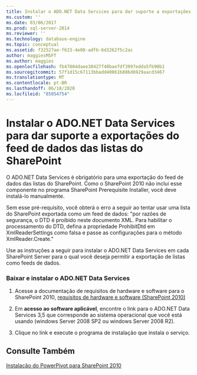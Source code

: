 ```yaml
---
title: Instalar o ADO.NET Data Services para dar suporte a exportações de feed de dados de listas do SharePoint | Microsoft Docs
ms.custom: ''
ms.date: 03/06/2017
ms.prod: sql-server-2014
ms.reviewer: ''
ms.technology: database-engine
ms.topic: conceptual
ms.assetid: f32527ae-f623-4e08-adfb-6d3262f5c2ac
author: maggiesMSFT
ms.author: maggies
ms.openlocfilehash: fb47804daee38427f48baefdf3997edda5fb90b1
ms.sourcegitcommit: 57f1d15c67113bbadd40861b886d6929aacd3467
ms.translationtype: MT
ms.contentlocale: pt-BR
ms.lasthandoff: 06/18/2020
ms.locfileid: "85054754"
---
```

# <a name="install-adonet-data-services-to-support-data-feed-exports-of-sharepoint-lists"></a>Instalar o ADO.NET Data Services para dar suporte a exportações do feed de dados das listas do SharePoint
  O ADO.NET Data Services é obrigatório para uma exportação do feed de dados das listas do SharePoint. Como o SharePoint 2010 não inclui esse componente no programa SharePoint Prerequisite Installer, você deve instalá-lo manualmente.  
  
 Sem esse pré-requisito, você obterá o erro a seguir ao tentar usar uma lista do SharePoint exportada como um feed de dados: "por razões de segurança, o DTD é proibido neste documento XML. Para habilitar o processamento do DTD, defina a propriedade ProhibitDtd em XmlReaderSettings como falsa e passe as configurações para o método XmlReader.Create."  
  
 Use as instruções a seguir para instalar o ADO.NET Data Services em cada SharePoint Server para o qual você deseja permitir a exportação de listas como feeds de dados.  
  
### <a name="download-and-install-adonet-data-services"></a>Baixar e instalar o ADO.NET Data Services  
  
1.  Acesse a documentação de requisitos de hardware e software para o SharePoint 2010, [requisitos de hardware e software (SharePoint 2010)](https://go.microsoft.com/fwlink/?LinkId=169734)  
  
2.  Em **acesso ao software aplicável**, encontre o link para o ADO.NET Data Services 3,5 que corresponde ao sistema operacional que você está usando (windows Server 2008 SP2 ou windows Server 2008 R2).  
  
3.  Clique no link e execute o programa de instalação que instala o serviço.  
  
## <a name="see-also"></a>Consulte Também  
 [Instalação do PowerPivot para SharePoint 2010](../../../2014/sql-server/install/powerpivot-for-sharepoint-2010-installation.md)  
  
  
